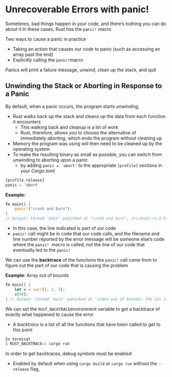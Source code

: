 # Unrecoverable Errors with panic!

Sometimes, bad things happen in your code, and there’s nothing you can do about it 
In these cases, Rust has the `panic!` macro

Two ways to cause a panic in practice

- Taking an action that causes our code to panic (such as accessing an array past the end)
- Explicitly calling the `panic!`macro

Panics will print a failure message, unwind, clean up the stack, and quit

## Unwinding the Stack or Aborting in Response to a Panic

By default, when a panic occurs, the program starts *unwinding*, 

- Rust walks back up the stack and cleans up the data from each function it encounters
    - This walking back and cleanup is a lot of work
    - Rust, therefore, allows you to choose the alternative of immediately *aborting*, which ends the program without cleaning up
- Memory the program was using will then need to be cleaned up by the operating system
- To make the resulting binary as small as possible, you can switch from unwinding to aborting upon a panic
    - by adding `panic = 'abort'` to the appropriate `[profile]` sections in your *Cargo.toml*

```rust
[profile.release]
panic = 'abort'
```

****************Example:****************

```rust
fn main() {
    panic!("crash and burn");
}
// Output: thread 'main' panicked at 'crash and burn', src/main.rs:2:5
```

- In this case, the line indicated is part of our code
- `panic!` call might be in code that our code calls, and the filename and line number reported by the error message will be someone else’s code where the `panic!`
 macro is called, not the line of our code that eventually led to the `panic!`

We can use the **backtrace** of the functions the `panic!` call came from to figure out the part of our code that is causing the problem

****************Example****************: Array out of bounds

```rust
fn main() {
    let v = vec![1, 2, 3];
    v[99];
} // Output: thread 'main' panicked at 'index out of bounds: the len is 3 but the index is 99', src/main.rs:4:5
```

We can set the `RUST_BACKTRACE`environment variable to get a backtrace of exactly what happened to cause the error

- A *backtrace* is a list of all the functions that have been called to get to this point

```rust
In terminal
$ RUST_BACKTRACE=1 cargo run
```

In order to get backtraces, debug symbols must be enabled

- Enabled by default when using `cargo build` or `cargo run` without the `--release` flag,